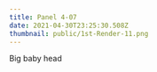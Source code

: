 ```yaml
---
title: Panel 4-07
date: 2021-04-30T23:25:30.508Z
thumbnail: public/1st-Render-11.png
---
```

Big baby head